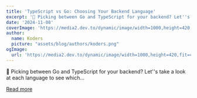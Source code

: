 ```yaml
---
title: 'TypeScript vs Go: Choosing Your Backend Language'
excerpt: '🤔 Picking between Go and TypeScript for your backend? Let''s take a look at each language to see which...'
date: '2024-11-08'
coverImage: 'https://media2.dev.to/dynamic/image/width=1000,height=420,fit=cover,gravity=auto,format=auto/https%3A%2F%2Fdev-to-uploads.s3.amazonaws.com%2Fuploads%2Farticles%2Fvfcgfwximwiewixhpx1w.png'
author:
  name: Koders
  picture: "assets/blog/authors/koders.png"
ogImage:
  url: 'https://media2.dev.to/dynamic/image/width=1000,height=420,fit=cover,gravity=auto,format=auto/https%3A%2F%2Fdev-to-uploads.s3.amazonaws.com%2Fuploads%2Farticles%2Fvfcgfwximwiewixhpx1w.png'
---
```


🤔 Picking between Go and TypeScript for your backend? Let''s take a look at each language to see which...

[Read more](https://dev.to/encore/typescript-vs-go-choosing-your-backend-language-2bc5)
